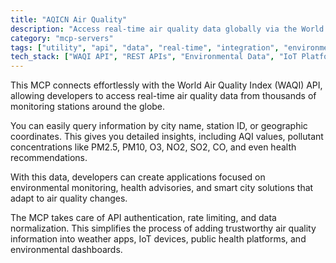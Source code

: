 ```yaml
---
title: "AQICN Air Quality"
description: "Access real-time air quality data globally via the World Air Quality Index API for cities and monitoring stations."
category: "mcp-servers"
tags: ["utility", "api", "data", "real-time", "integration", "environmental monitoring", "health advisory", "smart cities"]
tech_stack: ["WAQI API", "REST APIs", "Environmental Data", "IoT Platforms", "Health Applications", "Data Normalization"]
---
```


This MCP connects effortlessly with the World Air Quality Index (WAQI) API, allowing developers to access real-time air quality data from thousands of monitoring stations around the globe. 

You can easily query information by city name, station ID, or geographic coordinates. This gives you detailed insights, including AQI values, pollutant concentrations like PM2.5, PM10, O3, NO2, SO2, CO, and even health recommendations.

With this data, developers can create applications focused on environmental monitoring, health advisories, and smart city solutions that adapt to air quality changes.

The MCP takes care of API authentication, rate limiting, and data normalization. This simplifies the process of adding trustworthy air quality information into weather apps, IoT devices, public health platforms, and environmental dashboards.